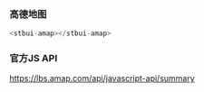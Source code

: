 ### 高德地图
```ts
<stbui-amap></stbui-amap>
```

### 官方JS API 
https://lbs.amap.com/api/javascript-api/summary
